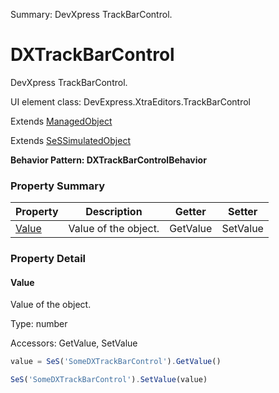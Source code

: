 Summary: DevXpress TrackBarControl.

# DXTrackBarControl

DevXpress TrackBarControl.
 
UI element class: DevExpress.XtraEditors.TrackBarControl

Extends [ManagedObject](ManagedObject.md)

Extends [SeSSimulatedObject](SeSSimulatedObject.md)





**Behavior Pattern: DXTrackBarControlBehavior**


<!-- ============================== property summary ========================== -->



### Property Summary
| **Property** | **Description** | **Getter** | **Setter** |
| ------------ | --------------- | ---------- | ---------- |
| [Value](#value) | Value of the object. | GetValue | SetValue |



<!-- ============================== action summary ========================== -->

<!-- ============================== property detail ========================== -->

### Property Detail

<a name="Value"></a>
#### Value

Value of the object.



Type: number


Accessors: GetValue, SetValue

```javascript
value = SeS('SomeDXTrackBarControl').GetValue()

SeS('SomeDXTrackBarControl').SetValue(value)
```




<!-- ============================== action detail ========================== -->
  

